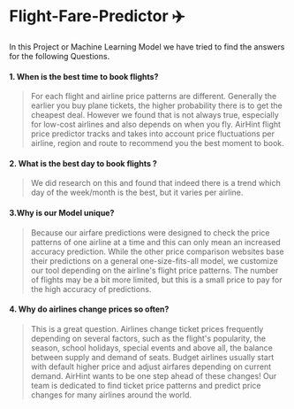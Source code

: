 # Flight-Fare-Predictor :airplane:
  In this Project or Machine Learning Model we have tried to find the answers for the following Questions.
####  1. When is the best time to book flights?
> For each flight and airline price patterns are different. Generally the earlier you buy plane tickets, the higher probability there is to get the cheapest deal. However we found that is not always true, especially for low-cost airlines and also depends on when you fly. AirHint flight price predictor tracks and takes into account price fluctuations per airline, region and route to recommend you the best moment to book.
#### 2. What is the best day to book flights ?
> We did research on this and found that indeed there is a trend which day of the week/month is the best, but it varies per airline. 
#### 3.Why is our Model unique?
>Because our airfare predictions were designed to check the price patterns of one airline at a time and this can only mean an increased accuracy prediction. While the other price comparison websites base their predictions on a general one-size-fits-all model, we customize our tool depending on the airline's flight price patterns. The number of flights may be a bit more limited, but this is a small price to pay for the high accuracy of predictions.
#### 4. Why do airlines change prices so often?
>This is a great question. Airlines change ticket prices frequently depending on several factors, such as the flight's popularity, the season, school holidays, special events and above all, the balance between supply and demand of seats. Budget airlines usually start with default higher price and adjust airfares depending on current demand. AirHint wants to be one step ahead of these changes! Our team is dedicated to find ticket price patterns and predict price changes for many airlines around the world.
